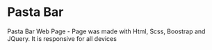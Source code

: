 # Pasta Bar
Pasta Bar Web Page  -  Page was made with Html, Scss, Boostrap and JQuery. It is responsive for all devices
